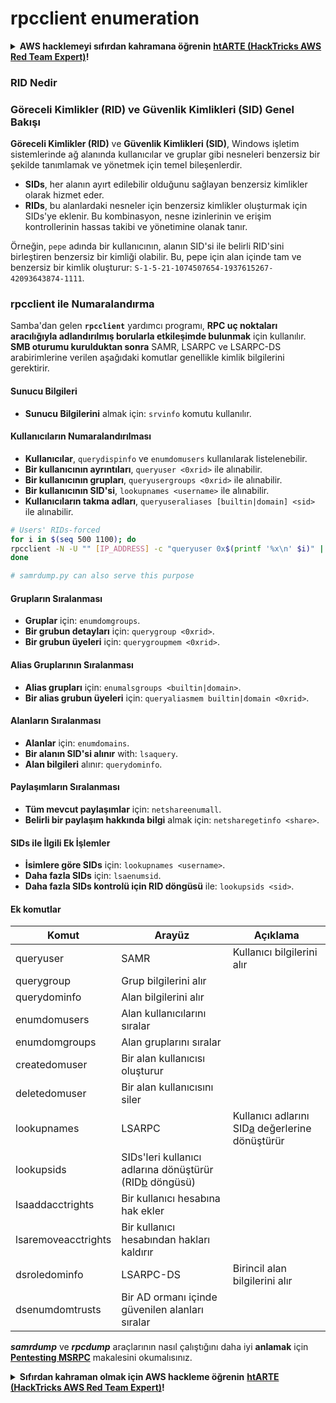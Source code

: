 # rpcclient enumeration

<details>

<summary><strong>AWS hacklemeyi sıfırdan kahramana öğrenin</strong> <a href="https://training.hacktricks.xyz/courses/arte"><strong>htARTE (HackTricks AWS Red Team Expert)</strong></a><strong>!</strong></summary>

* **Bir **cybersecurity şirketinde mi çalışıyorsunuz? Şirketinizin **HackTricks'te reklamını görmek ister misiniz**? ya da **PEASS'ın en son sürümüne veya HackTricks'i PDF olarak indirmek ister misiniz**? [**ABONELİK PLANLARI**](https://github.com/sponsors/carlospolop)'na göz atın!
* [**PEASS Ailesi**](https://opensea.io/collection/the-peass-family)'ni keşfedin, özel [**NFT'lerimiz**](https://opensea.io/collection/the-peass-family) koleksiyonumuz
* [**Resmi PEASS & HackTricks ürünlerini alın**](https://peass.creator-spring.com)
* **Katılın** [**💬**](https://emojipedia.org/speech-balloon/) [**Discord grubuna**](https://discord.gg/hRep4RUj7f) veya [**telegram grubuna**](https://t.me/peass) veya **Twitter** 🐦[**@carlospolopm**](https://twitter.com/hacktricks_live)**'u takip edin**.
* **Hacking püf noktalarınızı paylaşarak PR'ler gönderin [hacktricks repo](https://github.com/carlospolop/hacktricks) ve [hacktricks-cloud repo](https://github.com/carlospolop/hacktricks-cloud)**.

</details>

### **RID Nedir**

### Göreceli Kimlikler (RID) ve Güvenlik Kimlikleri (SID) Genel Bakışı

**Göreceli Kimlikler (RID)** ve **Güvenlik Kimlikleri (SID)**, Windows işletim sistemlerinde ağ alanında kullanıcılar ve gruplar gibi nesneleri benzersiz bir şekilde tanımlamak ve yönetmek için temel bileşenlerdir.

- **SIDs**, her alanın ayırt edilebilir olduğunu sağlayan benzersiz kimlikler olarak hizmet eder.
- **RIDs**, bu alanlardaki nesneler için benzersiz kimlikler oluşturmak için SIDs'ye eklenir. Bu kombinasyon, nesne izinlerinin ve erişim kontrollerinin hassas takibi ve yönetimine olanak tanır.

Örneğin, `pepe` adında bir kullanıcının, alanın SID'si ile belirli RID'sini birleştiren benzersiz bir kimliği olabilir. Bu, pepe için alan içinde tam ve benzersiz bir kimlik oluşturur: `S-1-5-21-1074507654-1937615267-42093643874-1111`.


### **rpcclient ile Numaralandırma**

Samba'dan gelen **`rpcclient`** yardımcı programı, **RPC uç noktaları aracılığıyla adlandırılmış borularla etkileşimde bulunmak** için kullanılır. **SMB oturumu kurulduktan sonra** SAMR, LSARPC ve LSARPC-DS arabirimlerine verilen aşağıdaki komutlar genellikle kimlik bilgilerini gerektirir.

#### Sunucu Bilgileri

* **Sunucu Bilgilerini** almak için: `srvinfo` komutu kullanılır.

#### Kullanıcıların Numaralandırılması

* **Kullanıcılar**, `querydispinfo` ve `enumdomusers` kullanılarak listelenebilir.
* **Bir kullanıcının ayrıntıları**, `queryuser <0xrid>` ile alınabilir.
* **Bir kullanıcının grupları**, `queryusergroups <0xrid>` ile alınabilir.
* **Bir kullanıcının SID'si**, `lookupnames <username>` ile alınabilir.
* **Kullanıcıların takma adları**, `queryuseraliases [builtin|domain] <sid>` ile alınabilir.
```bash
# Users' RIDs-forced
for i in $(seq 500 1100); do
rpcclient -N -U "" [IP_ADDRESS] -c "queryuser 0x$(printf '%x\n' $i)" | grep "User Name\|user_rid\|group_rid" && echo "";
done

# samrdump.py can also serve this purpose
```
#### Grupların Sıralanması

* **Gruplar** için: `enumdomgroups`.
* **Bir grubun detayları** için: `querygroup <0xrid>`.
* **Bir grubun üyeleri** için: `querygroupmem <0xrid>`.

#### Alias Gruplarının Sıralanması

* **Alias grupları** için: `enumalsgroups <builtin|domain>`.
* **Bir alias grubun üyeleri** için: `queryaliasmem builtin|domain <0xrid>`.

#### Alanların Sıralanması

* **Alanlar** için: `enumdomains`.
* **Bir alanın SID'si alınır** with: `lsaquery`.
* **Alan bilgileri** alınır: `querydominfo`.

#### Paylaşımların Sıralanması

* **Tüm mevcut paylaşımlar** için: `netshareenumall`.
* **Belirli bir paylaşım hakkında bilgi** almak için: `netsharegetinfo <share>`.

#### SIDs ile İlgili Ek İşlemler

* **İsimlere göre SIDs** için: `lookupnames <username>`.
* **Daha fazla SIDs** için: `lsaenumsid`.
* **Daha fazla SIDs kontrolü için RID döngüsü** ile: `lookupsids <sid>`.

#### **Ek komutlar**

| **Komut**           | **Arayüz**                                                                                                                                     | **Açıklama**                                                                                                                           |
| ------------------- | ------------------------------------------------------------------------------------------------------------------------------------------------- | ----------------------------------------------------------------------------------------------------------------------------------------- |
| queryuser           | SAMR                                                                                                                                              | Kullanıcı bilgilerini alır                                                                                                                 |
| querygroup          | Grup bilgilerini alır                                                                                                                        |                                                                                                                                           |
| querydominfo        | Alan bilgilerini alır                                                                                                                       |                                                                                                                                           |
| enumdomusers        | Alan kullanıcılarını sıralar                                                                                                                            |                                                                                                                                           |
| enumdomgroups       | Alan gruplarını sıralar                                                                                                                           |                                                                                                                                           |
| createdomuser       | Bir alan kullanıcısı oluşturur                                                                                                                              |                                                                                                                                           |
| deletedomuser       | Bir alan kullanıcısını siler                                                                                                                              |                                                                                                                                           |
| lookupnames         | LSARPC                                                                                                                                            | Kullanıcı adlarını SID[a](https://learning.oreilly.com/library/view/network-security-assessment/9781491911044/ch08.html#ch08fn8) değerlerine dönüştürür |
| lookupsids          | SIDs'leri kullanıcı adlarına dönüştürür (RID[b](https://learning.oreilly.com/library/view/network-security-assessment/9781491911044/ch08.html#ch08fn9) döngüsü) |                                                                                                                                           |
| lsaaddacctrights    | Bir kullanıcı hesabına hak ekler                                                                                                                      |                                                                                                                                           |
| lsaremoveacctrights | Bir kullanıcı hesabından hakları kaldırır                                                                                                                 |                                                                                                                                           |
| dsroledominfo       | LSARPC-DS                                                                                                                                         | Birincil alan bilgilerini alır                                                                                                            |
| dsenumdomtrusts     | Bir AD ormanı içinde güvenilen alanları sıralar                                                                                                     |                                                                                                                                           |

**_samrdump_** ve **_rpcdump_** araçlarının nasıl çalıştığını daha iyi **anlamak** için [**Pentesting MSRPC**](../135-pentesting-msrpc.md) makalesini okumalısınız.

<details>

<summary><strong>Sıfırdan kahraman olmak için AWS hackleme öğrenin</strong> <a href="https://training.hacktricks.xyz/courses/arte"><strong>htARTE (HackTricks AWS Red Team Expert)</strong></a><strong>!</strong></summary>

* **Bir **_cybersecurity şirketinde_** mi çalışıyorsunuz? **Şirketinizi HackTricks'te** görmek ister misiniz? veya **PEASS'ın en son sürümüne veya HackTricks'i PDF olarak indirmek** ister misiniz? [**ABONELİK PLANLARI**](https://github.com/sponsors/carlospolop)'na göz atın!
* [**The PEASS Ailesi'ni**](https://opensea.io/collection/the-peass-family) keşfedin, özel [**NFT'lerimiz**](https://opensea.io/collection/the-peass-family)
* [**Resmi PEASS & HackTricks ürünlerini**](https://peass.creator-spring.com) edinin
* **[💬](https://emojipedia.org/speech-balloon/) Discord grubuna** katılın veya [**telegram grubuna**](https://t.me/peass) katılın veya **Twitter** 🐦[**@carlospolopm**](https://twitter.com/hacktricks_live)**'u takip edin.**
* **Hacking püf noktalarınızı göndererek [hacktricks repo](https://github.com/carlospolop/hacktricks) ve [hacktricks-cloud repo](https://github.com/carlospolop/hacktricks-cloud) 'ya PR gönderin.**

</details>
